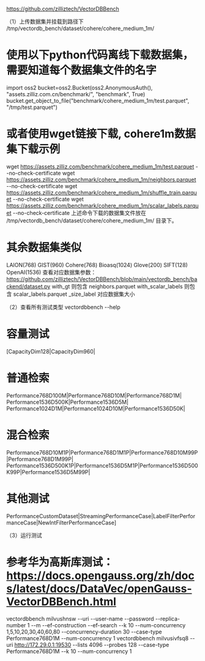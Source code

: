 https://github.com/zilliztech/VectorDBBench

（1）上传数据集并挂载到路径下
/tmp/vectordb_bench/dataset/cohere/cohere_medium_1m/

# 使用以下python代码离线下载数据集，需要知道每个数据集文件的名字
import oss2
bucket=oss2.Bucket(oss2.AnonymousAuth(), "assets.zilliz.com.cn/benchmark/", "benchmark", True)
bucket.get_object_to_file("benchmark/cohere_medium_1m/test.parquet", "/tmp/test.parquet")

# 或者使用wget链接下载, cohere1m数据集下载示例
wget https://assets.zilliz.com/benchmark/cohere_medium_1m/test.parquet --no-check-certificate
wget https://assets.zilliz.com/benchmark/cohere_medium_1m/neighbors.parquet --no-check-certificate
wget https://assets.zilliz.com/benchmark/cohere_medium_1m/shuffle_train.parquet --no-check-certificate
wget https://assets.zilliz.com/benchmark/cohere_medium_1m/scalar_labels.parquet --no-check-certificate
上述命令下载的数据集文件放在 /tmp/vectordb_bench/dataset/cohere/cohere_medium_1m/ 目录下。

# 其余数据集类似
LAION(768) GIST(960) Cohere(768) Bioasq(1024) Glove(200) SIFT(128) OpenAI(1536)
查看对应数据集参数： https://github.com/zilliztech/VectorDBBench/blob/main/vectordb_bench/backend/dataset.py
with_gt 则包含 neighbors.parquet
with_scalar_labels 则包含 scalar_labels.parquet
_size_label 对应数据集大小

（2）查看所有测试类型
vectordbbench --help
# 容量测试
[CapacityDim128|CapacityDim960|
# 普通检索
Performance768D100M|Performance768D10M|Performance768D1M|
Performance1536D500K|Performance1536D5M|
Performance1024D1M|Performance1024D10M|Performance1536D50K|
# 混合检索
Performance768D10M1P|Performance768D1M1P|Performance768D10M99P|Performance768D1M99P|
Performance1536D500K1P|Performance1536D5M1P|Performance1536D500K99P|Performance1536D5M99P|
# 其他测试
PerformanceCustomDataset|StreamingPerformanceCase|LabelFilterPerformanceCase|NewIntFilterPerformanceCase]


（3）运行测试
# 参考华为高斯库测试： https://docs.opengauss.org/zh/docs/latest/docs/DataVec/openGauss-VectorDBBench.html
vectordbbench milvushnsw --uri --user-name  --password --replica-number 1 --m --ef-construction   --ef-search  --k 10 --num-concurrency  1,5,10,20,30,40,60,80 --concurrency-duration 30 --case-type Performance768D1M --num-concurrency 1
vectordbbench milvusivfsq8  --uri http://172.29.0.1:19530 --lists 4096 --probes 128 --case-type Performance768D1M --k 10 --num-concurrency 1 
